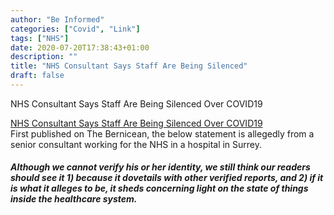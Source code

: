 ```yaml
---
author: "Be Informed"
categories: ["Covid", "Link"]
tags: ["NHS"]
date: 2020-07-20T17:38:43+01:00
description: ""
title: "NHS Consultant Says Staff Are Being Silenced"
draft: false
---
```


NHS Consultant Says Staff Are Being Silenced Over COVID19  

[NHS Consultant Says Staff Are Being Silenced Over COVID19](https://off-guardian.org/2020/07/13/nhs-consultant-says-staff-are-being-silenced-over-covid19/ )  
First published on The Bernicean, the below statement is allegedly from a senior consultant working for the NHS in a hospital in Surrey.

##### Although we cannot verify his or her identity, we still think our  readers should see it 1) because it dovetails with other verified  reports, and 2) if it is what it alleges to be, it sheds concerning  light on the state of things inside the healthcare system.